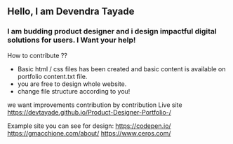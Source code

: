 ## Hello, I am Devendra Tayade 
### I am budding product designer and i design impactful digital solutions for users. I Want your help! 

How to contribute ?? 

- Basic html / css files has been created and basic content is available on portfolio content.txt file. 
- you are free to design whole website.
- change file structure according to you!

we want improvements contribution by contribution
Live site https://devtayade.github.io/Product-Designer-Portfolio-/

Example site you can see for design: 
https://codepen.io/
https://gmacchione.com/about/
https://www.ceros.com/
